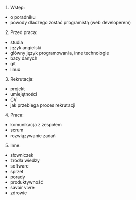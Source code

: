1. Wstęp:
 - o poradniku
 - powody dlaczego zostać programistą (web developerem)

2. Przed praca:
 - studia
 - język angielski
 - główny język programowania, inne technologie
 - bazy danych
 - git
 - linux

3. Rekrutacja:
 - projekt
 - umiejętności
 - CV
 - jak przebiega proces rekrutacji

4. Praca:
 - komunikacja z zespołem
 - scrum
 - rozwiązywanie zadań

5. Inne:
 - słowniczek
 - źródła wiedzy
 - software
 - sprzet
 - porady
 - produktywność
 - savoir vivre
 - zdrowie
